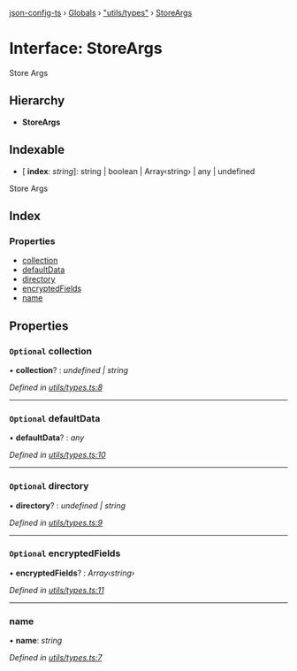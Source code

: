 [json-config-ts](../README.md) › [Globals](../globals.md) › ["utils/types"](../modules/_utils_types_.md) › [StoreArgs](_utils_types_.storeargs.md)

# Interface: StoreArgs

Store Args

## Hierarchy

* **StoreArgs**

## Indexable

* \[ **index**: *string*\]: string | boolean | Array‹string› | any | undefined

Store Args

## Index

### Properties

* [collection](_utils_types_.storeargs.md#optional-collection)
* [defaultData](_utils_types_.storeargs.md#optional-defaultdata)
* [directory](_utils_types_.storeargs.md#optional-directory)
* [encryptedFields](_utils_types_.storeargs.md#optional-encryptedfields)
* [name](_utils_types_.storeargs.md#name)

## Properties

### `Optional` collection

• **collection**? : *undefined | string*

*Defined in [utils/types.ts:8](https://github.com/edmundpf/json-config-ts/blob/01d0d58/src/utils/types.ts#L8)*

___

### `Optional` defaultData

• **defaultData**? : *any*

*Defined in [utils/types.ts:10](https://github.com/edmundpf/json-config-ts/blob/01d0d58/src/utils/types.ts#L10)*

___

### `Optional` directory

• **directory**? : *undefined | string*

*Defined in [utils/types.ts:9](https://github.com/edmundpf/json-config-ts/blob/01d0d58/src/utils/types.ts#L9)*

___

### `Optional` encryptedFields

• **encryptedFields**? : *Array‹string›*

*Defined in [utils/types.ts:11](https://github.com/edmundpf/json-config-ts/blob/01d0d58/src/utils/types.ts#L11)*

___

###  name

• **name**: *string*

*Defined in [utils/types.ts:7](https://github.com/edmundpf/json-config-ts/blob/01d0d58/src/utils/types.ts#L7)*
